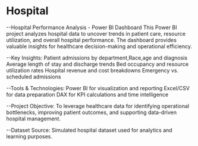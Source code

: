 # Hospital
--Hospital Performance Analysis - Power BI Dashboard
This Power BI project analyzes hospital data to uncover trends in patient care, resource utilization, and overall hospital performance. The dashboard provides valuable insights for healthcare decision-making and operational efficiency.

--Key Insights:
Patient admissions by department,Race,age and diagnosis
Average length of stay and discharge trends
Bed occupancy and resource utilization rates
Hospital revenue and cost breakdowns
Emergency vs. scheduled admissions

--Tools & Technologies:
Power BI for visualization and reporting
Excel/CSV for data preparation
DAX for KPI calculations and time intelligence

--Project Objective:
To leverage healthcare data for identifying operational bottlenecks, improving patient outcomes, and supporting data-driven hospital management.

--Dataset Source:
Simulated hospital dataset used for analytics and learning purposes.
